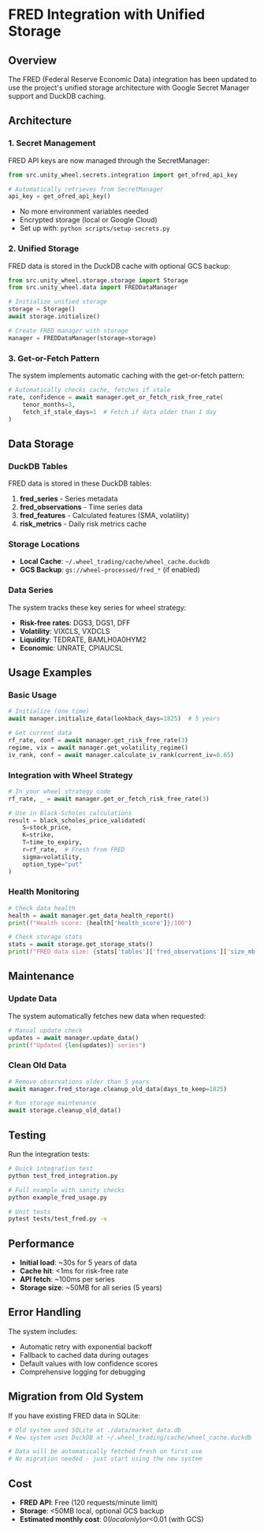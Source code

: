 # FRED Integration with Unified Storage

## Overview

The FRED (Federal Reserve Economic Data) integration has been updated to use the project's unified storage architecture with Google Secret Manager support and DuckDB caching.

## Architecture

### 1. **Secret Management**

FRED API keys are now managed through the SecretManager:

```python
from src.unity_wheel.secrets.integration import get_ofred_api_key

# Automatically retrieves from SecretManager
api_key = get_ofred_api_key()
```

- No more environment variables needed
- Encrypted storage (local or Google Cloud)
- Set up with: `python scripts/setup-secrets.py`

### 2. **Unified Storage**

FRED data is stored in the DuckDB cache with optional GCS backup:

```python
from src.unity_wheel.storage.storage import Storage
from src.unity_wheel.data import FREDDataManager

# Initialize unified storage
storage = Storage()
await storage.initialize()

# Create FRED manager with storage
manager = FREDDataManager(storage=storage)
```

### 3. **Get-or-Fetch Pattern**

The system implements automatic caching with the get-or-fetch pattern:

```python
# Automatically checks cache, fetches if stale
rate, confidence = await manager.get_or_fetch_risk_free_rate(
    tenor_months=3,
    fetch_if_stale_days=1  # Fetch if data older than 1 day
)
```

## Data Storage

### DuckDB Tables

FRED data is stored in these DuckDB tables:

1. **fred_series** - Series metadata
2. **fred_observations** - Time series data
3. **fred_features** - Calculated features (SMA, volatility)
4. **risk_metrics** - Daily risk metrics cache

### Storage Locations

- **Local Cache**: `~/.wheel_trading/cache/wheel_cache.duckdb`
- **GCS Backup**: `gs://wheel-processed/fred_*` (if enabled)

### Data Series

The system tracks these key series for wheel strategy:

- **Risk-free rates**: DGS3, DGS1, DFF
- **Volatility**: VIXCLS, VXDCLS
- **Liquidity**: TEDRATE, BAMLH0A0HYM2
- **Economic**: UNRATE, CPIAUCSL

## Usage Examples

### Basic Usage

```python
# Initialize (one time)
await manager.initialize_data(lookback_days=1825)  # 5 years

# Get current data
rf_rate, conf = await manager.get_risk_free_rate(3)
regime, vix = await manager.get_volatility_regime()
iv_rank, conf = await manager.calculate_iv_rank(current_iv=0.65)
```

### Integration with Wheel Strategy

```python
# In your wheel strategy code
rf_rate, _ = await manager.get_or_fetch_risk_free_rate(3)

# Use in Black-Scholes calculations
result = black_scholes_price_validated(
    S=stock_price,
    K=strike,
    T=time_to_expiry,
    r=rf_rate,  # Fresh from FRED
    sigma=volatility,
    option_type="put"
)
```

### Health Monitoring

```python
# Check data health
health = await manager.get_data_health_report()
print(f"Health score: {health['health_score']}/100")

# Check storage stats
stats = await storage.get_storage_stats()
print(f"FRED data size: {stats['tables']['fred_observations']['size_mb']:.1f} MB")
```

## Maintenance

### Update Data

The system automatically fetches new data when requested:

```python
# Manual update check
updates = await manager.update_data()
print(f"Updated {len(updates)} series")
```

### Clean Old Data

```python
# Remove observations older than 5 years
await manager.fred_storage.cleanup_old_data(days_to_keep=1825)

# Run storage maintenance
await storage.cleanup_old_data()
```

## Testing

Run the integration tests:

```bash
# Quick integration test
python test_fred_integration.py

# Full example with sanity checks
python example_fred_usage.py

# Unit tests
pytest tests/test_fred.py -v
```

## Performance

- **Initial load**: ~30s for 5 years of data
- **Cache hit**: <1ms for risk-free rate
- **API fetch**: ~100ms per series
- **Storage size**: ~50MB for all series (5 years)

## Error Handling

The system includes:

- Automatic retry with exponential backoff
- Fallback to cached data during outages
- Default values with low confidence scores
- Comprehensive logging for debugging

## Migration from Old System

If you have existing FRED data in SQLite:

```python
# Old system used SQLite at ./data/market_data.db
# New system uses DuckDB at ~/.wheel_trading/cache/wheel_cache.duckdb

# Data will be automatically fetched fresh on first use
# No migration needed - just start using the new system
```

## Cost

- **FRED API**: Free (120 requests/minute limit)
- **Storage**: <50MB local, optional GCS backup
- **Estimated monthly cost**: $0 (local only) or <$0.01 (with GCS)
